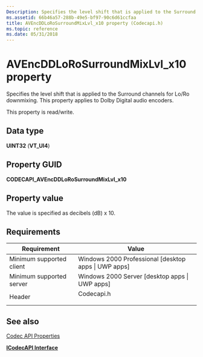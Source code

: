 ```yaml
---
Description: Specifies the level shift that is applied to the Surround channels for Lo/Ro downmixing. This property applies to Dolby Digital audio encoders.
ms.assetid: 66b46a57-288b-49e5-bf97-90c6d61ccfaa
title: AVEncDDLoRoSurroundMixLvl_x10 property (Codecapi.h)
ms.topic: reference
ms.date: 05/31/2018
---
```


# AVEncDDLoRoSurroundMixLvl\_x10 property

Specifies the level shift that is applied to the Surround channels for Lo/Ro downmixing. This property applies to Dolby Digital audio encoders.

This property is read/write.

## Data type

**UINT32** (**VT\_UI4**)

## Property GUID

**CODECAPI\_AVEncDDLoRoSurroundMixLvl\_x10**

## Property value

The value is specified as decibels (dB) x 10.

## Requirements



| Requirement | Value |
|-------------------------------------|---------------------------------------------------------------------------------------|
| Minimum supported client<br/> | Windows 2000 Professional \[desktop apps \| UWP apps\]<br/>                     |
| Minimum supported server<br/> | Windows 2000 Server \[desktop apps \| UWP apps\]<br/>                           |
| Header<br/>                   | <dl> <dt>Codecapi.h</dt> </dl> |



## See also

<dl> <dt>

[Codec API Properties](codec-api-properties.md)
</dt> <dt>

[**ICodecAPI Interface**](/windows/desktop/api/Strmif/nn-strmif-icodecapi)
</dt> </dl>

 

 





